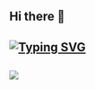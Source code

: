 ## Hi there 👋

## [![Typing SVG](https://readme-typing-svg.herokuapp.com/?color=83cd29&size=35&center=true&vCenter=true&width=1000&lines=Hi,+I'm+Heggon+👋)](https://git.io/typing-svg)

<!--
**heggon/heggon** is a ✨ _special_ ✨ repository because its `README.md` (this file) appears on your GitHub profile.

Here are some ideas to get you started:

- 🔭 I’m currently working on ...
- 🌱 I’m currently learning ...
- 👯 I’m looking to collaborate on ...
- 🤔 I’m looking for help with ...
- 💬 Ask me about ...
- 📫 How to reach me: ...
- 😄 Pronouns: ...
- ⚡ Fun fact: ...
-->

##
<div>
  <a href="https://www.linkedin.com/in/heggon-ribeiro-3b1a93142/" target="_blank"><img src="https://img.shields.io/badge/-LinkedIn-%230077B5?style=for-the-badge&logo=linkedin&logoColor=white" target="_blank"></a> 
</div>
 
